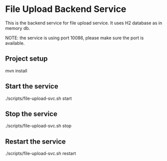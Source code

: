 # File Upload Backend Service
This is the backend service for file upload service. It uses H2 database as in memory db.

NOTE: the service is using port 10086, please make sure the port is available.

## Project setup
mvn install

## Start the service
./scripts/file-upload-svc.sh start

##  Stop the service
./scripts/file-upload-svc.sh stop

## Restart the service
./scripts/file-upload-svc.sh restart